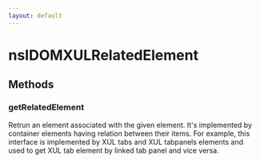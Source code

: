 ```yaml
---
layout: default
---
```


# nsIDOMXULRelatedElement #

## Methods ##

### getRelatedElement ###

Retrun an element associated with the given element. It's implemented
by container elements having relation between their items. For example,
this interface is implemented by XUL tabs and XUL tabpanels elements
and used to get XUL tab element by linked tab panel and vice versa.

